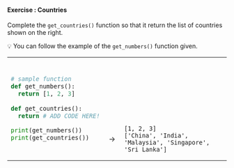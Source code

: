 #### Exercise : Countries

Complete the `get_countries()` function so that it return the list of countries shown on the right.

:bulb: You can follow the example of the `get_numbers()` function given.

<table>
<tr>
  <td>

```python
# sample function
def get_numbers():
  return [1, 2, 3]
  
def get_countries():
  return # ADD CODE HERE!

print(get_numbers())
print(get_countries())
```
  </td>
  <td><br><br><br><br><br><br><br>&nbsp;→&nbsp;</td>
  <td><br><br><br><br><br><br><br> 

```
[1, 2, 3]
['China', 'India', 'Malaysia', 'Singapore', 'Sri Lanka']
```
  </td>
</tr>
</table>